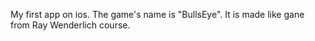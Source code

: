 My first app on ios. The game's name is "BullsEye". It is made like gane from Ray Wenderlich course.
